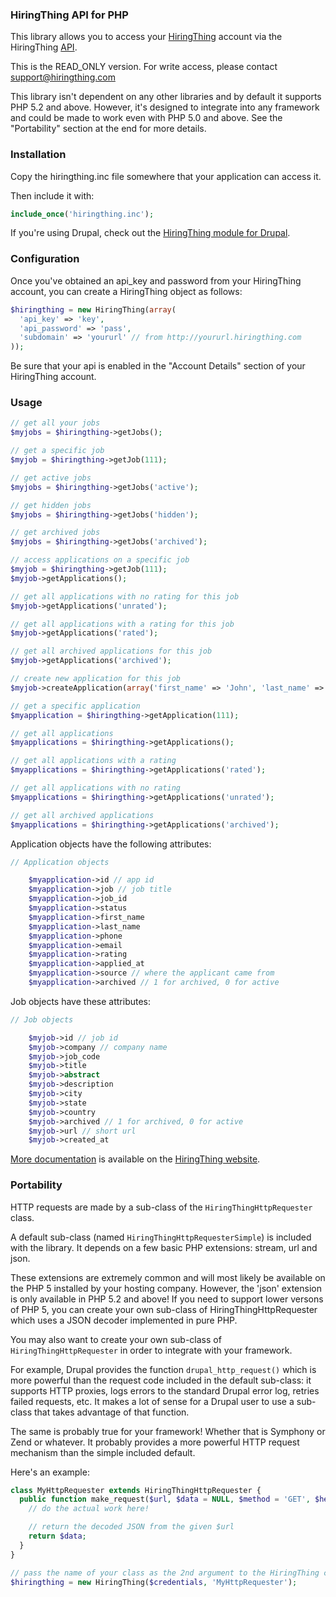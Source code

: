 ### HiringThing API for PHP

This library allows you to access your [HiringThing](http://www.hiringthing.com) account via the HiringThing [API](http://www.hiringthing.com/api/index.html).

This is the READ_ONLY version. For write access, please contact [support@hiringthing.com](mailto:support@hiringthing.com)

This library isn't dependent on any other libraries and by default it supports PHP 5.2 and above. However, it's designed to integrate into any framework and could be made to work even with PHP 5.0 and above. See the "Portability" section at the end for more details.

### Installation

Copy the hiringthing.inc file somewhere that your application can access it.

Then include it with:

```php
include_once('hiringthing.inc');
```

If you're using Drupal, check out the [HiringThing module for Drupal](http://drupal.org/project/hiringthing).

### Configuration

Once you've obtained an api_key and password from your HiringThing account, you can create a HiringThing object as follows:

```php
$hiringthing = new HiringThing(array(
  'api_key' => 'key',
  'api_password' => 'pass',
  'subdomain' => 'yoururl' // from http://yoururl.hiringthing.com
));
```

Be sure that your api is enabled in the "Account Details" section of your HiringThing account. 

### Usage

```php
// get all your jobs
$myjobs = $hiringthing->getJobs();

// get a specific job
$myjob = $hiringthing->getJob(111);

// get active jobs
$myjobs = $hiringthing->getJobs('active');

// get hidden jobs
$myjobs = $hiringthing->getJobs('hidden');

// get archived jobs
$myjobs = $hiringthing->getJobs('archived');

// access applications on a specific job
$myjob = $hiringthing->getJob(111);
$myjob->getApplications();

// get all applications with no rating for this job
$myjob->getApplications('unrated');

// get all applications with a rating for this job
$myjob->getApplications('rated');

// get all archived applications for this job
$myjob->getApplications('archived');

// create new application for this job
$myjob->createApplication(array('first_name' => 'John', 'last_name' => 'Doe', 'phone' => '703-123-4567', 'email' => 'john.doe@example.com'));

// get a specific application 
$myapplication = $hiringthing->getApplication(111);

// get all applications
$myapplications = $hiringthing->getApplications();

// get all applications with a rating
$myapplications = $hiringthing->getApplications('rated');

// get all applications with no rating
$myapplications = $hiringthing->getApplications('unrated');

// get all archived applications 
$myapplications = $hiringthing->getApplications('archived');
```

Application objects have the following attributes:

```php
// Application objects

	$myapplication->id // app id
	$myapplication->job // job title
	$myapplication->job_id 
	$myapplication->status 
	$myapplication->first_name 
	$myapplication->last_name 
	$myapplication->phone 
	$myapplication->email 
	$myapplication->rating 
	$myapplication->applied_at 
	$myapplication->source // where the applicant came from 
	$myapplication->archived // 1 for archived, 0 for active
```

Job objects have these attributes:

```php
// Job objects

	$myjob->id // job id
	$myjob->company // company name
	$myjob->job_code 
	$myjob->title 
	$myjob->abstract 
	$myjob->description 
	$myjob->city 
	$myjob->state 
	$myjob->country 
	$myjob->archived // 1 for archived, 0 for active
	$myjob->url // short url
	$myjob->created_at 
```

[More documentation](http://www.hiringthing.com/api/index.html) is available on the [HiringThing website](http://www.hiringthing.com).

### Portability

HTTP requests are made by a sub-class of the `HiringThingHttpRequester` class.

A default sub-class (named `HiringThingHttpRequesterSimple`) is included with the library. It depends on a few basic PHP extensions: stream, url and json.

These extensions are extremely common and will most likely be available on the PHP 5 installed by your hosting company. However, the 'json' extension is only available in PHP 5.2 and above! If you need to support lower versons of PHP 5, you can create your own sub-class of HiringThingHttpRequester which uses a JSON decoder implemented in pure PHP.

You may also want to create your own sub-class of `HiringThingHttpRequester` in order to integrate with your framework.

For example, Drupal provides the function `drupal_http_request()` which is more powerful than the request code included in the default sub-class: it supports HTTP proxies, logs errors to the standard Drupal error log, retries failed requests, etc. It makes a lot of sense for a Drupal user to use a sub-class that takes advantage of that function.

The same is probably true for your framework! Whether that is Symphony or Zend or whatever. It probably provides a more powerful HTTP request mechanism than the simple included default.

Here's an example:

```php
class MyHttpRequester extends HiringThingHttpRequester {
  public function make_request($url, $data = NULL, $method = 'GET', $headers = array()) {
    // do the actual work here!

    // return the decoded JSON from the given $url
    return $data;
  }
}

// pass the name of your class as the 2nd argument to the HiringThing constructor
$hiringthing = new HiringThing($credentials, 'MyHttpRequester');
```

